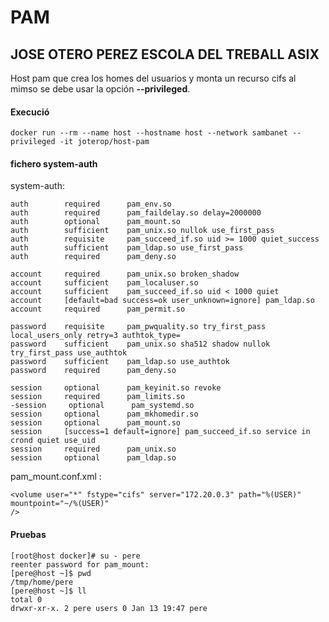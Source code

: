 # PAM
## JOSE OTERO PEREZ ESCOLA DEL TREBALL ASIX 


Host pam que crea los homes del usuarios y monta un recurso cifs al mimso se debe usar la opción **--privileged**.

#### Execució

```
docker run --rm --name host --hostname host --network sambanet --privileged -it joterop/host-pam
```

#### fichero system-auth

system-auth:
```
auth        required      pam_env.so
auth        required      pam_faildelay.so delay=2000000
auth        optional      pam_mount.so
auth        sufficient    pam_unix.so nullok use_first_pass
auth        requisite     pam_succeed_if.so uid >= 1000 quiet_success
auth        sufficient    pam_ldap.so use_first_pass
auth        required      pam_deny.so

account     required      pam_unix.so broken_shadow
account     sufficient    pam_localuser.so
account     sufficient    pam_succeed_if.so uid < 1000 quiet
account     [default=bad success=ok user_unknown=ignore] pam_ldap.so
account     required      pam_permit.so

password    requisite     pam_pwquality.so try_first_pass local_users_only retry=3 authtok_type=
password    sufficient    pam_unix.so sha512 shadow nullok try_first_pass use_authtok
password    sufficient    pam_ldap.so use_authtok
password    required      pam_deny.so

session     optional      pam_keyinit.so revoke
session     required      pam_limits.so
-session     optional      pam_systemd.so
session     optional      pam_mkhomedir.so
session     optional      pam_mount.so 
session     [success=1 default=ignore] pam_succeed_if.so service in crond quiet use_uid
session     required      pam_unix.so
session     optional      pam_ldap.so
```

pam_mount.conf.xml :
```
<volume user="*" fstype="cifs" server="172.20.0.3" path="%(USER)" mountpoint="~/%(USER)"
/>
```


#### Pruebas 

```
[root@host docker]# su - pere
reenter password for pam_mount:
[pere@host ~]$ pwd
/tmp/home/pere
[pere@host ~]$ ll
total 0
drwxr-xr-x. 2 pere users 0 Jan 13 19:47 pere

```


